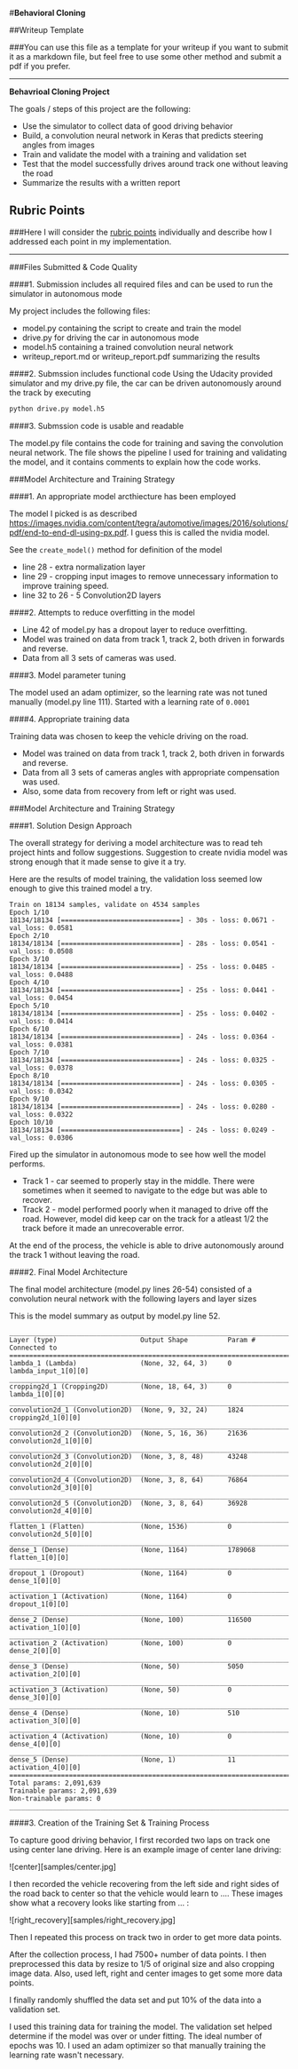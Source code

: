 #**Behavioral Cloning**

##Writeup Template

###You can use this file as a template for your writeup if you want to submit it as a markdown file, but feel free to use some other method and submit a pdf if you prefer.

---

**Behavrioal Cloning Project**

The goals / steps of this project are the following:
* Use the simulator to collect data of good driving behavior
* Build, a convolution neural network in Keras that predicts steering angles from images
* Train and validate the model with a training and validation set
* Test that the model successfully drives around track one without leaving the road
* Summarize the results with a written report


[//]: # (Image References)

[image1]: ./examples/placeholder.png "Model Visualization"
[image2]: ./examples/placeholder.png "Grayscaling"
[image3]: ./examples/placeholder_small.png "Recovery Image"
[image4]: ./examples/placeholder_small.png "Recovery Image"
[image5]: ./examples/placeholder_small.png "Recovery Image"
[image6]: ./examples/placeholder_small.png "Normal Image"
[image7]: ./examples/placeholder_small.png "Flipped Image"

## Rubric Points
###Here I will consider the [rubric points](https://review.udacity.com/#!/rubrics/432/view) individually and describe how I addressed each point in my implementation.

---
###Files Submitted & Code Quality

####1. Submission includes all required files and can be used to run the simulator in autonomous mode

My project includes the following files:
* model.py containing the script to create and train the model
* drive.py for driving the car in autonomous mode
* model.h5 containing a trained convolution neural network
* writeup_report.md or writeup_report.pdf summarizing the results

####2. Submssion includes functional code
Using the Udacity provided simulator and my drive.py file, the car can be driven autonomously around the track by executing
```sh
python drive.py model.h5
```

####3. Submssion code is usable and readable

The model.py file contains the code for training and saving the convolution neural network. The file shows the pipeline I used for training and validating the model, and it contains comments to explain how the code works.

###Model Architecture and Training Strategy

####1. An appropriate model arcthiecture has been employed

The model I picked is as described https://images.nvidia.com/content/tegra/automotive/images/2016/solutions/pdf/end-to-end-dl-using-px.pdf. I guess this
is called the nvidia model.

See the `create_model()` method for definition of the model
* line 28 - extra normalization layer
* line 29 - cropping input images to remove unnecessary information to improve training speed.
* line 32 to 26 - 5 Convolution2D layers

####2. Attempts to reduce overfitting in the model

* Line 42 of model.py has a dropout layer to reduce overfitting.
* Model was trained on data from track 1, track 2, both driven in forwards and reverse.
* Data from all 3 sets of cameras was used.

####3. Model parameter tuning

The model used an adam optimizer, so the learning rate was not tuned manually (model.py line 111). Started with a learning rate of `0.0001`

####4. Appropriate training data

Training data was chosen to keep the vehicle driving on the road.

* Model was trained on data from track 1, track 2, both driven in forwards and reverse.
* Data from all 3 sets of cameras angles with appropriate compensation was used.
* Also, some data from recovery from left or right was used.

###Model Architecture and Training Strategy

####1. Solution Design Approach

The overall strategy for deriving a model architecture was to read teh project hints and follow suggestions. Suggestion to create
nvidia model was strong enough that it made sense to give it a try.

Here are the results of model training, the validation loss seemed low enough to give this trained model a try.

```
Train on 18134 samples, validate on 4534 samples
Epoch 1/10
18134/18134 [==============================] - 30s - loss: 0.0671 - val_loss: 0.0581
Epoch 2/10
18134/18134 [==============================] - 28s - loss: 0.0541 - val_loss: 0.0508
Epoch 3/10
18134/18134 [==============================] - 25s - loss: 0.0485 - val_loss: 0.0488
Epoch 4/10
18134/18134 [==============================] - 25s - loss: 0.0441 - val_loss: 0.0454
Epoch 5/10
18134/18134 [==============================] - 25s - loss: 0.0402 - val_loss: 0.0414
Epoch 6/10
18134/18134 [==============================] - 24s - loss: 0.0364 - val_loss: 0.0381
Epoch 7/10
18134/18134 [==============================] - 24s - loss: 0.0325 - val_loss: 0.0378
Epoch 8/10
18134/18134 [==============================] - 24s - loss: 0.0305 - val_loss: 0.0342
Epoch 9/10
18134/18134 [==============================] - 24s - loss: 0.0280 - val_loss: 0.0322
Epoch 10/10
18134/18134 [==============================] - 24s - loss: 0.0249 - val_loss: 0.0306
```
Fired up the simulator in autonomous mode to see how well the model performs.
* Track 1 - car seemed to properly stay in the middle. There were sometimes when it seemed to navigate
            to the edge but was able to recover.
* Track 2 - model performed poorly when it managed to drive off the road. However, model did keep car
            on the track for a atleast 1/2 the track before it made an unrecoverable error.

At the end of the process, the vehicle is able to drive autonomously around the track 1 without leaving the road.

####2. Final Model Architecture

The final model architecture (model.py lines 26-54) consisted of a convolution neural network with the following layers and layer sizes

This is the model summary as output by model.py line 52.

```
____________________________________________________________________________________________________
Layer (type)                     Output Shape          Param #     Connected to
====================================================================================================
lambda_1 (Lambda)                (None, 32, 64, 3)     0           lambda_input_1[0][0]
____________________________________________________________________________________________________
cropping2d_1 (Cropping2D)        (None, 18, 64, 3)     0           lambda_1[0][0]
____________________________________________________________________________________________________
convolution2d_1 (Convolution2D)  (None, 9, 32, 24)     1824        cropping2d_1[0][0]
____________________________________________________________________________________________________
convolution2d_2 (Convolution2D)  (None, 5, 16, 36)     21636       convolution2d_1[0][0]
____________________________________________________________________________________________________
convolution2d_3 (Convolution2D)  (None, 3, 8, 48)      43248       convolution2d_2[0][0]
____________________________________________________________________________________________________
convolution2d_4 (Convolution2D)  (None, 3, 8, 64)      76864       convolution2d_3[0][0]
____________________________________________________________________________________________________
convolution2d_5 (Convolution2D)  (None, 3, 8, 64)      36928       convolution2d_4[0][0]
____________________________________________________________________________________________________
flatten_1 (Flatten)              (None, 1536)          0           convolution2d_5[0][0]
____________________________________________________________________________________________________
dense_1 (Dense)                  (None, 1164)          1789068     flatten_1[0][0]
____________________________________________________________________________________________________
dropout_1 (Dropout)              (None, 1164)          0           dense_1[0][0]
____________________________________________________________________________________________________
activation_1 (Activation)        (None, 1164)          0           dropout_1[0][0]
____________________________________________________________________________________________________
dense_2 (Dense)                  (None, 100)           116500      activation_1[0][0]
____________________________________________________________________________________________________
activation_2 (Activation)        (None, 100)           0           dense_2[0][0]
____________________________________________________________________________________________________
dense_3 (Dense)                  (None, 50)            5050        activation_2[0][0]
____________________________________________________________________________________________________
activation_3 (Activation)        (None, 50)            0           dense_3[0][0]
____________________________________________________________________________________________________
dense_4 (Dense)                  (None, 10)            510         activation_3[0][0]
____________________________________________________________________________________________________
activation_4 (Activation)        (None, 10)            0           dense_4[0][0]
____________________________________________________________________________________________________
dense_5 (Dense)                  (None, 1)             11          activation_4[0][0]
====================================================================================================
Total params: 2,091,639
Trainable params: 2,091,639
Non-trainable params: 0
____________________________________________________________________________________________________
```

####3. Creation of the Training Set & Training Process

To capture good driving behavior, I first recorded two laps on track one using center lane driving. Here is an example image of center lane driving:

![center][samples/center.jpg]

I then recorded the vehicle recovering from the left side and right sides of the road back to center so that the vehicle would learn to .... These images show what a recovery looks like starting from ... :

![right_recovery][samples/right_recovery.jpg]

Then I repeated this process on track two in order to get more data points.

After the collection process, I had 7500+ number of data points. I then preprocessed this data by resize to 1/5 of original size and also cropping image data.
Also, used left, right and center images to get some more data points.

I finally randomly shuffled the data set and put 10% of the data into a validation set.

I used this training data for training the model. The validation set helped determine if the model was over or under fitting. The ideal number of epochs was 10.
I used an adam optimizer so that manually training the learning rate wasn't necessary.
